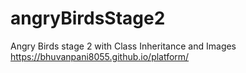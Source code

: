 # angryBirdsStage2
Angry Birds stage 2 with Class Inheritance and Images
https://bhuvanpani8055.github.io/platform/
